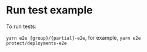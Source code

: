 # Run test example

To run tests:

`yarn e2e {group}/{partial}-e2e`, for example, `yarn e2e protect/deployments-e2e`
